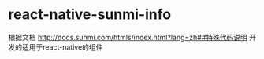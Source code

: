 # react-native-sunmi-info
根据文档 http://docs.sunmi.com/htmls/index.html?lang=zh##特殊代码说明 开发的适用于react-native的组件
